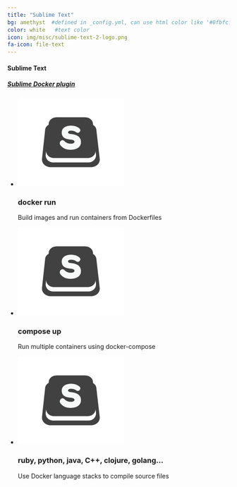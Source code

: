 ```yaml
---
title: "Sublime Text"
bg: amethyst  #defined in _config.yml, can use html color like '#0fbfcf'
color: white   #text color
icon: img/misc/sublime-text-2-logo.png
fa-icon: file-text
---
```


#### Sublime Text

##### [Sublime Docker plugin](https://packagecontrol.io/packages/Docker%20Based%20Build%20Systems)

<ul class="screenshot-images">
  <li>
      <img src="../img/misc/sublime-text-2-logo.png">
      <h3>docker run</h3>
      <p>Build images and run containers from Dockerfiles</p>
  </li>
  <li>
      <img src="../img/misc/sublime-text-2-logo.png">
      <h3>compose up</h3>
      <p>Run multiple containers using docker-compose</p>
  </li>
  <li>
      <img src="../img/misc/sublime-text-2-logo.png">
      <h3>ruby, python, java, C++, clojure, golang...</h3>
      <p>Use Docker language stacks to compile source files</p>
  </li>
</ul>
